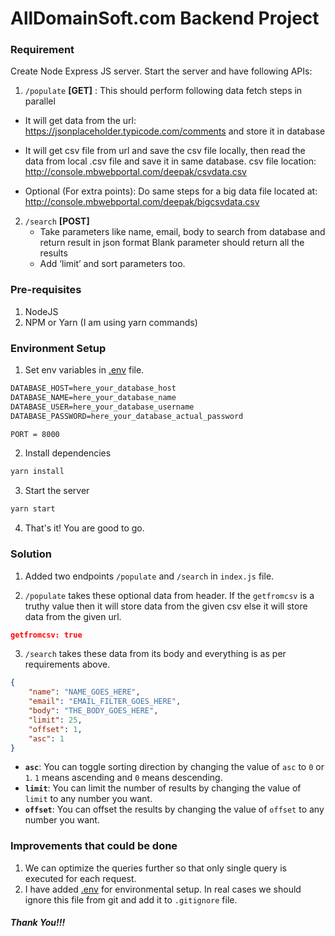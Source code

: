 # AllDomainSoft.com Backend Project

### Requirement

Create Node Express JS server. Start the server and have following APIs:

1.  `/populate` **[GET]** : This should perform following data fetch steps in parallel

-   It will get data from the url: https://jsonplaceholder.typicode.com/comments and store it in database

-   It will get csv file from url and save the csv file locally, then read the data from local .csv file and save it in same database. csv file location: http://console.mbwebportal.com/deepak/csvdata.csv

-   Optional (For extra points): Do same steps for a big data file located at: http://console.mbwebportal.com/deepak/bigcsvdata.csv

2. `/search` **[POST]**
    - Take parameters like name, email, body to search from database and return result in json format Blank parameter should return all the results
    - Add ‘limit’ and sort parameters too.

### Pre-requisites

1. NodeJS
2. NPM or Yarn (I am using yarn commands)

### Environment Setup

1. Set env variables in [.env](/.env) file.

```txt
DATABASE_HOST=here_your_database_host
DATABASE_NAME=here_your_database_name
DATABASE_USER=here_your_database_username
DATABASE_PASSWORD=here_your_database_actual_password

PORT = 8000
```

2. Install dependencies

```bash
yarn install
```

3. Start the server

```bash
yarn start
```

4. That's it! You are good to go.

### Solution

1. Added two endpoints `/populate` and `/search` in `index.js` file.

2. `/populate` takes these optional data from header. If the `getfromcsv` is a truthy value then it will store data from the given csv else it will store data from the given url.

```json
getfromcsv: true
```

3. `/search` takes these data from its body and everything is as per requirements above.

```json
{
    "name": "NAME_GOES_HERE",
    "email": "EMAIL_FILTER_GOES_HERE",
    "body": "THE_BODY_GOES_HERE",
    "limit": 25,
    "offset": 1,
    "asc": 1
}
```

-   **`asc`**: You can toggle sorting direction by changing the value of `asc` to `0` or `1`. `1` means ascending and `0` means descending.
-   **`limit`**: You can limit the number of results by changing the value of `limit` to any number you want.
-   **`offset`**: You can offset the results by changing the value of `offset` to any number you want.

### Improvements that could be done

1. We can optimize the queries further so that only single query is executed for each request.
2. I have added [.env](/.env) for environmental setup. In real cases we should ignore this file from git and add it to `.gitignore` file.

##### Thank You!!!
